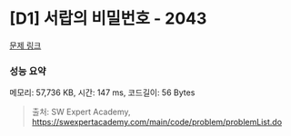 # [D1] 서랍의 비밀번호 - 2043 

[문제 링크](https://swexpertacademy.com/main/code/problem/problemDetail.do?contestProbId=AV5QJ_8KAx8DFAUq) 

### 성능 요약

메모리: 57,736 KB, 시간: 147 ms, 코드길이: 56 Bytes



> 출처: SW Expert Academy, https://swexpertacademy.com/main/code/problem/problemList.do